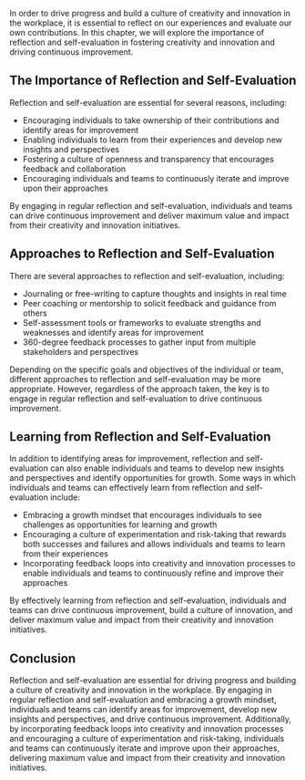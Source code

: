 
In order to drive progress and build a culture of creativity and innovation in the workplace, it is essential to reflect on our experiences and evaluate our own contributions. In this chapter, we will explore the importance of reflection and self-evaluation in fostering creativity and innovation and driving continuous improvement.

The Importance of Reflection and Self-Evaluation
------------------------------------------------

Reflection and self-evaluation are essential for several reasons, including:

* Encouraging individuals to take ownership of their contributions and identify areas for improvement
* Enabling individuals to learn from their experiences and develop new insights and perspectives
* Fostering a culture of openness and transparency that encourages feedback and collaboration
* Encouraging individuals and teams to continuously iterate and improve upon their approaches

By engaging in regular reflection and self-evaluation, individuals and teams can drive continuous improvement and deliver maximum value and impact from their creativity and innovation initiatives.

Approaches to Reflection and Self-Evaluation
--------------------------------------------

There are several approaches to reflection and self-evaluation, including:

* Journaling or free-writing to capture thoughts and insights in real time
* Peer coaching or mentorship to solicit feedback and guidance from others
* Self-assessment tools or frameworks to evaluate strengths and weaknesses and identify areas for improvement
* 360-degree feedback processes to gather input from multiple stakeholders and perspectives

Depending on the specific goals and objectives of the individual or team, different approaches to reflection and self-evaluation may be more appropriate. However, regardless of the approach taken, the key is to engage in regular reflection and self-evaluation to drive continuous improvement.

Learning from Reflection and Self-Evaluation
--------------------------------------------

In addition to identifying areas for improvement, reflection and self-evaluation can also enable individuals and teams to develop new insights and perspectives and identify opportunities for growth. Some ways in which individuals and teams can effectively learn from reflection and self-evaluation include:

* Embracing a growth mindset that encourages individuals to see challenges as opportunities for learning and growth
* Encouraging a culture of experimentation and risk-taking that rewards both successes and failures and allows individuals and teams to learn from their experiences
* Incorporating feedback loops into creativity and innovation processes to enable individuals and teams to continuously refine and improve their approaches

By effectively learning from reflection and self-evaluation, individuals and teams can drive continuous improvement, build a culture of innovation, and deliver maximum value and impact from their creativity and innovation initiatives.

Conclusion
----------

Reflection and self-evaluation are essential for driving progress and building a culture of creativity and innovation in the workplace. By engaging in regular reflection and self-evaluation and embracing a growth mindset, individuals and teams can identify areas for improvement, develop new insights and perspectives, and drive continuous improvement. Additionally, by incorporating feedback loops into creativity and innovation processes and encouraging a culture of experimentation and risk-taking, individuals and teams can continuously iterate and improve upon their approaches, delivering maximum value and impact from their creativity and innovation initiatives.
